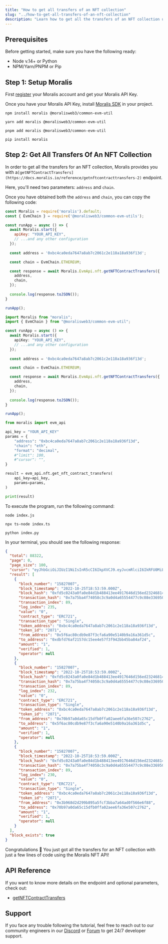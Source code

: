 ```yaml
---
title: "How to get all transfers of an NFT collection"
slug: "../how-to-get-all-transfers-of-an-nft-collection"
description: "Learn how to get all the transfers of an NFT collection using the Moralis NFT API."
---
```

## Prerequisites

Before getting started, make sure you have the following ready:

- Node v.14+ or Python
- NPM/Yarn/PNPM or Pip

## Step 1: Setup Moralis

First [register](/web3-data-api/get-your-api-key) your Moralis account and get your Moralis API Key.

Once you have your Moralis API Key, install [Moralis SDK](/docs/moralis-sdk) in your project.

```shell npm
npm install moralis @moralisweb3/common-evm-util
```
```shell yarn
yarn add moralis @moralisweb3/common-evm-util
```
```shell pnpm
pnpm add moralis @moralisweb3/common-evm-util
```
```Text pip
pip install moralis
```



## Step 2: Get All Transfers Of An NFT Collection

In order to get all the transfers for an NFT collection, Moralis provides you with a`[getNFTContractTransfers](https://docs.moralis.io/reference/getnftcontracttransfers-2)` endpoint.

Here, you'll need two parameters: `address` and `chain`.

Once you have obtained both the `address` and `chain`, you can copy the following code:

```javascript index.js
const Moralis = require('moralis').default;
const { EvmChain } = require('@moralisweb3/common-evm-utils');

const runApp = async () => {
  await Moralis.start({
    apiKey: "YOUR_API_KEY",
    // ...and any other configuration
  });
  
  const address = '0xbc4ca0eda7647a8ab7c2061c2e118a18a936f13d';

  const chain = EvmChain.ETHEREUM;

  const response = await Moralis.EvmApi.nft.getNFTContractTransfers({
    address,
    chain,
  });
  
  console.log(response.toJSON());
}

runApp();
```
```typescript index.ts
import Moralis from "moralis";
import { EvmChain } from "@moralisweb3/common-evm-util";

const runApp = async () => {
  await Moralis.start({
    apiKey: "YOUR_API_KEY",
    // ...and any other configuration
  });
  
  const address = '0xbc4ca0eda7647a8ab7c2061c2e118a18a936f13d';

  const chain = EvmChain.ETHEREUM;

  const response = await Moralis.EvmApi.nft.getNFTContractTransfers({
    address,
    chain,
  });
  
  console.log(response.toJSON());
}

runApp();
```
```python index.py
from moralis import evm_api

api_key = "YOUR_API_KEY"
params = {
    "address": "0xbc4ca0eda7647a8ab7c2061c2e118a18a936f13d", 
    "chain": "eth", 
    "format": "decimal", 
    #"limit": 100, 
    #"cursor": "", 
}

result = evm_api.nft.get_nft_contract_transfers(
    api_key=api_key,
    params=params,
)

print(result)
```



To execute the program, run the following command:

```shell Shell (JavaScript)
node index.js
```
```Text Shell (TypeScript)
npx ts-node index.ts
```
```Text Shell (Python)
python index.py
```



In your terminal, you should see the following response:

```json
{
  "total": 88322,
  "page": 0,
  "page_size": 100,
  "cursor": "eyJhbGciOiJIUzI1NiIsInR5cCI6IkpXVCJ9.eyJvcmRlciI6IkRFU0MiLCJvZmZzZXQiOjAsImxpbWl0IjozLCJ0b2tlbl9hZGRyZXNzIjoiMHhiYzRjYTBlZGE3NjQ3YThhYjdjMjA2MWMyZTExOGExOGE5MzZmMTNkIiwid2hlcmUiOnt9LCJwYWdlIjoxLCJrZXkiOiIxNTgyNzAwNy44OS4yMzAuMCIsInRvdGFsIjo4ODMyMiwiaWF0IjoxNjY2NzI5NTI5fQ.f3u98Vp_H6hwWC8DpjozJ_BIWrLo8C51Uxob-4MbVzM",
  "result": [
    {
      "block_number": "15827007",
      "block_timestamp": "2022-10-25T18:53:59.000Z",
      "block_hash": "0xfd5c0243a0fa0e84d1b488413ee4917646d156ed23246814ffe39ca28dc13f31",
      "transaction_hash": "0x7a75ba4f74058c3c9a0d4a65554477c9c08e33695002682ca463a9d0f52eed6e",
      "transaction_index": 89,
      "log_index": 235,
      "value": "0",
      "contract_type": "ERC721",
      "transaction_type": "Single",
      "token_address": "0xbc4ca0eda7647a8ab7c2061c2e118a18a936f13d",
      "token_id": "2071",
      "from_address": "0x5f6ac80cdb9e87f3cfa6a90e5140b9a16a361d5c",
      "to_address": "0xdbfd76af2157dc15ee4e57f3f942bb45ba84af24",
      "amount": "1",
      "verified": 1,
      "operator": null
    },
    {
      "block_number": "15827007",
      "block_timestamp": "2022-10-25T18:53:59.000Z",
      "block_hash": "0xfd5c0243a0fa0e84d1b488413ee4917646d156ed23246814ffe39ca28dc13f31",
      "transaction_hash": "0x7a75ba4f74058c3c9a0d4a65554477c9c08e33695002682ca463a9d0f52eed6e",
      "transaction_index": 89,
      "log_index": 232,
      "value": "0",
      "contract_type": "ERC721",
      "transaction_type": "Single",
      "token_address": "0xbc4ca0eda7647a8ab7c2061c2e118a18a936f13d",
      "token_id": "2071",
      "from_address": "0x70b97a0da65c15dfb0ffa02aee6fa36e507c2762",
      "to_address": "0x5f6ac80cdb9e87f3cfa6a90e5140b9a16a361d5c",
      "amount": "1",
      "verified": 1,
      "operator": null
    },
    {
      "block_number": "15827007",
      "block_timestamp": "2022-10-25T18:53:59.000Z",
      "block_hash": "0xfd5c0243a0fa0e84d1b488413ee4917646d156ed23246814ffe39ca28dc13f31",
      "transaction_hash": "0x7a75ba4f74058c3c9a0d4a65554477c9c08e33695002682ca463a9d0f52eed6e",
      "transaction_index": 89,
      "log_index": 230,
      "value": "0",
      "contract_type": "ERC721",
      "transaction_type": "Single",
      "token_address": "0xbc4ca0eda7647a8ab7c2061c2e118a18a936f13d",
      "token_id": "2071",
      "from_address": "0x3b968d2d299b895a5fcf3bba7a64ad0f566e6f88",
      "to_address": "0x70b97a0da65c15dfb0ffa02aee6fa36e507c2762",
      "amount": "1",
      "verified": 1,
      "operator": null
    }
  ],
  "block_exists": true
}
```



Congratulations 🥳 You just got all the transfers for an NFT collection with just a few lines of code using the Moralis NFT API!

## API Reference

If you want to know more details on the endpoint and optional parameters, check out:

- [getNFTContractTransfers](https://docs.moralis.io/reference/getnftcontracttransfers-2)

## Support

If you face any trouble following the tutorial, feel free to reach out to our community engineers in our [Discord](https://moralis.io/discord) or [Forum](https://forum.moralis.io) to get 24/7 developer support.